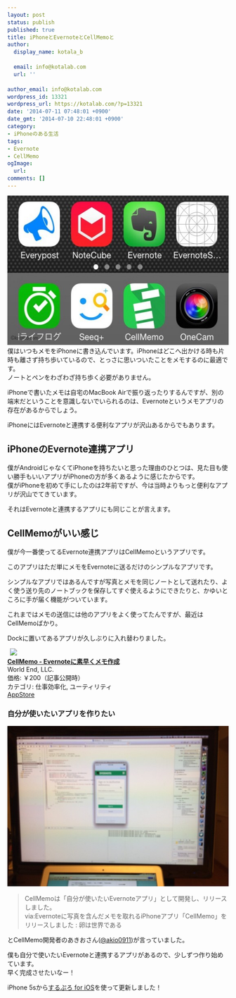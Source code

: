 ```yaml
---
layout: post
status: publish
published: true
title: iPhoneとEvernoteとCellMemoと
author:
  display_name: kotala_b

  email: info@kotalab.com
  url: ''

author_email: info@kotalab.com
wordpress_id: 13321
wordpress_url: https://kotalab.com/?p=13321
date: '2014-07-11 07:48:01 +0900'
date_gmt: '2014-07-10 22:48:01 +0900'
category:
- iPhoneのある生活
tags:
- Evernote
- CellMemo
ogImage:
  url:
comments: []
---
```

<p><img src="/wp-content/uploads/iphone-evernote-cellmemo_140711_01-546x339.jpg" alt="iphone-evernote-cellmemo_140711_01" width="546" height="339" class="alignnone size-large wp-image-13325" /><br />
僕はいつもメモをiPhoneに書き込んでいます。iPhoneはどこへ出かける時も片時も離さず持ち歩いているので、とっさに思いついたことをメモするのに最適です。<br />
ノートとペンをわざわざ持ち歩く必要がありません。</p>
<p>iPhoneで書いたメモは自宅のMacBook Airで振り返ったりするんですが、別の端末だということを意識しないでいられるのは、Evernoteというメモアプリの存在があるからでしょう。</p>
<p>iPhoneにはEvernoteと連携する便利なアプリが沢山あるからでもあります。<br />
</p>
<!--more-->
<h2>iPhoneのEvernote連携アプリ</h2>
<p>僕がAndroidじゃなくてiPhoneを持ちたいと思った理由のひとつは、見た目も使い勝手もいいアプリがiPhoneの方が多くあるように感じたからです。<br />
僕がiPhoneを初めて手にしたのは2年前ですが、今は当時よりもっと便利なアプリが沢山でてきています。</p>
<p>それはEvernoteと連携するアプリにも同じことが言えます。</p>
<h2>CellMemoがいい感じ</h2>
<p>僕が今一番使ってるEvernote連携アプリはCellMemoというアプリです。</p>
<p>このアプリはただ単にメモをEvernoteに送るだけのシンプルなアプリです。</p>
<p>シンプルなアプリではあるんですが写真とメモを同じノートとして送れたり、よく使う送り先のノートブックを保存してすぐ使えるようにできたりと、かゆいところに手が届く機能がついています。</p>
<p>これまではメモの送信には他のアプリをよく使ってたんですが、最近はCellMemoばかり。</p>
<p>Dockに置いてあるアプリが久しぶりに入れ替わりました。</p>
<div class="applink">
<div class="applinkimg"><a href="https://itunes.apple.com/jp/app/cellmemo-evernoteni-su-zaokumemo/id888319137?mt=8&uo=4&at=10l4yU" rel="nofollow" target="_blank"><img hspace="6" src="http://a1828.phobos.apple.com/us/r30/Purple4/v4/0a/94/c4/0a94c46a-71c1-b72e-a79f-69a30a97c6a7/mzl.ojinzzzu.png" width="80" /></a></div>
<div class="applinktext">
<div class="applinktitle"><strong><a href="https://itunes.apple.com/jp/app/cellmemo-evernoteni-su-zaokumemo/id888319137?mt=8&uo=4&at=10l4yU" rel="nofollow" target="_blank">CellMemo - Evernoteに素早くメモ作成</a></strong></div>
<div class="applinkinfo">World End, LLC.</div>
<div class="applinkinfo">価格: ￥200（記事公開時）</div>
<div class="applinkinfo">カテゴリ: 仕事効率化, ユーティリティ</div>
</div>
<div class="clear"></div>
<div class="appstorelink"><a href="https://itunes.apple.com/jp/app/cellmemo-evernoteni-su-zaokumemo/id888319137?mt=8&uo=4&at=10l4yU" rel="nofollow" target="_blank">AppStore</a></div>
</div>
<h3>自分が使いたいアプリを作りたい</h3>
<p><img src="/wp-content/uploads/iphone-evernote-cellmemo_140711-546x364.jpg" alt="iphone-evernote-cellmemo_140711" width="546" height="364" class="alignnone size-large wp-image-13323" /></p>
<blockquote><p>CellMemoは「自分が使いたいEvernoteアプリ」として開発し、リリースしました。<br />
via:<span class="removed_link" title="egg-is-world.com/archives/1004900108.html">Evernoteに写真を含んだメモを取れるiPhoneアプリ「CellMemo」をリリースしました : 卵は世界である</span></p></blockquote>
<p>とCellMemo開発者のあきおさん(<a href="https://twitter.com/akio0911/" target="_blank">@akio0911</a>)が言っていました。</p>
<p>僕も自分で使いたいEvernoteと連携するアプリがあるので、少しずつ作り始めています。<br />
早く完成させたいなー！</p>
<p>iPhone 5sから<a href="https://itunes.apple.com/jp/app/surupuro-for-ios-buroguedita/id436676299?mt=8&uo=4&at=10l4yU" rel="nofollow" target="_blank">するぷろ for iOS</a>を使って更新しました！</p>
